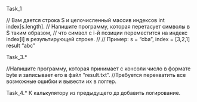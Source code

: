 Task_1


// Вам дается строка S и целочисленный массив индексов int index[s.length].
// Напишите программу, которая перетасует символы в S таким образом,
// что символ c i-й позиции переместится на индекс index[i] в результирующей строке.
//
// Пример: s = “cba”, index = [3,2,1] result “abc”

Task_3.*


//Напишите программу, которая принимает с консоли число в формате byte и записывает его в файл ”result.txt”.
//Требуется перехватить все возможные ошибки и вывести их в логгер.



Task_4.* К калькулятору из предыдущего дз добавить логирование.